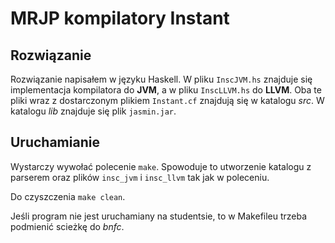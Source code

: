 # MRJP kompilatory Instant

## Rozwiązanie
Rozwiązanie napisałem w języku Haskell. W pliku `InscJVM.hs` znajduje się implementacja 
kompilatora do **JVM**, a w pliku `InscLLVM.hs` do **LLVM**. Oba te pliki wraz z dostarczonym 
plikiem `Instant.cf` znajdują się w katalogu *src*. W katalogu *lib* znajduje się plik 
`jasmin.jar`.

## Uruchamianie
Wystarczy wywołać polecenie `make`. Spowoduje to utworzenie katalogu z parserem oraz plików
`insc_jvm` i `insc_llvm` tak jak w poleceniu.

Do czyszczenia `make clean`.

Jeśli program nie jest uruchamiany na studentsie, to w Makefileu trzeba podmienić scieżkę do 
*bnfc*.
